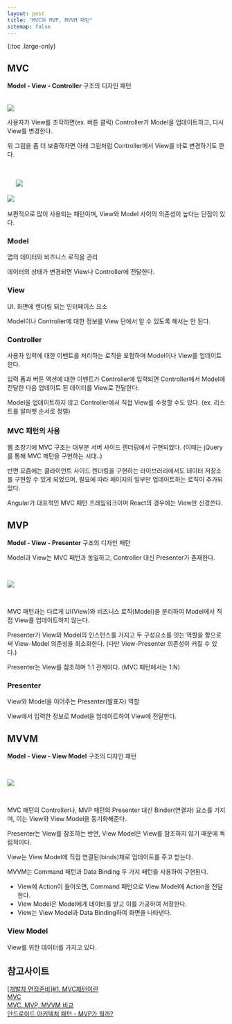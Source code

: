 ```yaml
---
layout: post
title: "MVC와 MVP, MVVM 패턴"
sitemap: false
---
```


{:toc .large-only}

## MVC

**Model - View - Controller** 구조의 디자인 패턴

<img src="/assets/img/blog/2022-07-10-mvc-mvvm_01.jpg" style="margin-top:20px;">

사용자가 View를 조작하면(ex. 버튼 클릭) Controller가 Model을 업데이트하고, 다시 View를 변경한다.

위 그림을 좀 더 보충하자면 아래 그림처럼 Controller에서 View를 바로 변경하기도 한다.

<img src="/assets/img/blog/2022-07-10-mvc-mvvm_02.png" style="margin-top:20px;">
<img src="/assets/img/blog/2022-07-10-mvc-mvvm_03.png" style="margin:35px 0;">

보편적으로 많이 사용되는 패턴이며, View와 Model 사이의 의존성이 높다는 단점이 있다.

### Model

앱의 데이터와 비즈니스 로직을 관리

데이터의 상태가 변경되면 View나 Controller에 전달한다.

### View

UI. 화면에 렌더링 되는 인터페이스 요소

Model이나 Controller에 대한 정보를 View 단에서 알 수 있도록 해서는 안 된다.

### Controller

사용자 입력에 대한 이벤트를 처리하는 로직을 포험하며 Model이나 View를 업데이트한다.

입력 폼과 버튼 액션에 대한 이벤트가 Controller에 입력되면 Controller에서 Model에 전달한 다음 업데이트 된 데이터를 View로 전달한다.

Model을 업데이트하지 않고 Controller에서 직접 View를 수정할 수도 있다. (ex. 리스트를 알파벳 순서로 정렬)

### MVC 패턴의 사용

웹 초창기에 MVC 구조는 대부분 서버 사이드 렌더링에서 구현되었다. (이때는 jQuery를 통해 MVC 패턴을 구현하는 시대..)

반면 요즘에는 클라이언트 사이드 렌더링을 구현하는 라이브러리에서도 데이터 저장소를 구현할 수 있게 되었으며, 필요에 따라 페이지의 일부만 업데이트하는 로직이 추가되었다.

Angular가 대표적인 MVC 패턴 프레임워크이며 React의 경우에는 View만 신경쓴다.

## MVP

**Model - View - Presenter** 구조의 디자인 패턴

Model과 View는 MVC 패턴과 동일하고, Controller 대신 Presenter가 존재한다.

<img src="/assets/img/blog/2022-07-10-mvc-mvvm_04.png" style="margin:30px 0;">

MVC 패턴과는 다르게 UI(View)와 비즈니스 로직(Model)을 분리하여 Model에서 직접 View를 업데이트하지 않는다.

Presenter가 View와 Model의 인스턴스를 가지고 두 구성요소를 잇는 역할을 함으로써 View-Model 의존성을 최소화한다. (다만 View-Presenter 의존성이 커질 수 있다.)

Presenter는 View를 참조하며 1:1 관계이다. (MVC 패턴에서는 1:N)

### Presenter

View와 Model을 이어주는 Presenter(발표자) 역할

View에서 입력한 정보로 Model을 업데이트하여 View에 전달한다.

## MVVM

**Model - View - View Model** 구조의 디자인 패턴

<img src="/assets/img/blog/2022-07-10-mvc-mvvm_05.png" style="margin:30px 0;">

MVC 패턴의 Controller나, MVP 패턴의 Presenter 대신 Binder(연결자) 요소를 가지며, 이는 View와 View Model을 동기화해준다.

Presenter는 View를 참조하는 반면, View Model은 View를 참조하지 않기 때문에 독립적이다.

View는 View Model에 직접 연결된(binds)채로 업데이트를 주고 받는다.

MVVM는 Command 패턴과 Data Binding 두 가지 패턴을 사용하여 구현된다.

- View에 Action이 들어오면, Command 패턴으로 View Model에 Action을 전달한다.
- View Model은 Model에게 데이터를 받고 이를 가공하여 저장한다.
- View는 View Model과 Data Binding하여 화면을 나타낸다.

### View Model

View를 위한 데이터를 가지고 있다.

## 참고사이트

[[개발자 면접준비]#1. MVC패턴이란](https://m.blog.naver.com/jhc9639/220967034588)<br/>
[MVC](https://developer.mozilla.org/ko/docs/Glossary/MVC)<br/>
[<Design Pattern> MVC, MVP, MVVM 비교](https://velog.io/@din0121/Design-Pattern-MVC-MVP-MVVM-%EB%B9%84%EA%B5%90)<br/>
[안드로이드 아키텍처 패턴 - MVP가 뭘까?](https://velog.io/@jojo_devstory/%EC%95%88%EB%93%9C%EB%A1%9C%EC%9D%B4%EB%93%9C-%EC%95%84%ED%82%A4%ED%85%8D%EC%B2%98-%ED%8C%A8%ED%84%B4-MVP%EA%B0%80-%EB%AD%98%EA%B9%8C)<br/>
[](https://cocobi.tistory.com/85)
